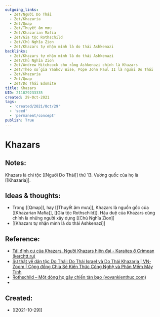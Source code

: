 ```yaml
---
outgoing_links:
  - Zet/Người Do Thái
  - Zet/Khazaria
  - Zet/Qmap
  - Zet/Thuyết âm mưu
  - Zet/Khazarian Mafia
  - Zet/Gia tộc Rothschild
  - Zet/Chủ Nghĩa Zion
  - Zet/Khazars tự nhận mình là do thái Ashkenazi
backlinks:
  - Zet/Khazars tự nhận mình là do thái Ashkenazi
  - Zet/Chủ Nghĩa Zion
  - Zet/Andrew Hitchcock cho rằng Ashkenazi chính là Khazars
  - Zet/Theo sử gia Yaakov Wise, Pope John Paul II là người Do Thái
  - Zet/Khazaria
  - Zet/Qmap
  - Zet/Do Thái Edomite
title: Khazars
UID: 211029233335
created: 29-Oct-2021
tags:
  - 'created/2021/Oct/29'
  - 'seed'
  - 'permanent/concept'
publish: True
---
```

# Khazars

## Notes:
Khazars là chi tộc [[Người Do Thái]] thứ 13. Vương quốc của họ là [[Khazaria]].

## Ideas & thoughts:
- Trong [[Qmap]], hay [[Thuyết âm mưu]], Khazars là nguồn gốc của [[Khazarian Mafia]], [[Gia tộc Rothschild]]. Hậu duệ của Khazars cũng chính là những người xây dựng [[Chủ Nghĩa Zion]]
- [[Khazars tự nhận mình là do thái Ashkenazi]]

## Reference:
- [Tái định cư của Khazars. Người Khazars hiện đại - Karaites ở Crimean (kerchtt.ru)](https://kerchtt.ru/vi/rasselenie-hazar-sovremennye-hazary-narodnost-krymskie-karaimy/)
- [Sự thật về dân tộc Do Thái: Do Thái Israel và Do Thái Khazaria | VN-Zoom | Cộng đồng Chia Sẻ Kiến Thức Công Nghệ và Phần Mềm Máy Tính](https://vn-z.vn/threads/su-that-ve-dan-toc-do-thai-do-thai-israel-va-do-thai-khazaria.9795/)
- [Rothschild – Một dòng họ gây chiến tàn bạo (vovankienthuc.com)](https://vovankienthuc.com/blog/rothschild-mot-dong-ho-gay-chien-tan-bao.303)
- 

## Created:
- [[2021-10-29]]
